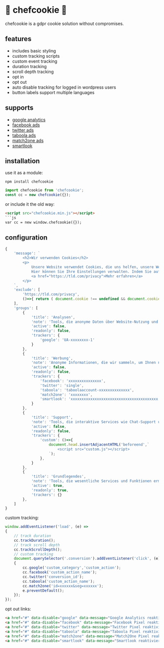 # 👻 chefcookie 👻

chefcookie is a gdpr cookie solution without compromises.

## features

* includes basic styling
* custom tracking scripts
* custom event tracking
* duration tracking
* scroll depth tracking
* opt in
* opt out
* auto disable tracking for logged in wordpress users
* button labels support multiple languages

## supports

* [google analytics](https://analytics.google.com)
* [facebook ads](https://de-de.facebook.com/business/products/ads)
* [twitter ads](https://ads.twitter.com)
* [taboola ads](https://www.taboola.com)
* [match2one ads](https://www.match2one.com)
* [smartlook](https://www.smartlook.com)

## installation

use it as a module:
```
npm install chefcookie
```
```js
import chefcookie from 'chefcookie';
const cc = new chefcookie({});
```

or include it the old way:
```html
<script src="chefcookie.min.js"></script>
```js
var cc = new window.chefcookie({});
```

## configuration

```js
{
    'message': `
        <h2>Wir verwenden Cookies</h2>
        <p>
            Unsere Website verwendet Cookies, die uns helfen, unsere Website zu verbessern, den bestmöglichen Service zu bieten und ein optimales Kundenerlebnis zu ermöglichen.
            Hier können Sie Ihre Einstellungen verwalten. Indem Sie auf "Akzeptieren" klicken, erklären Sie sich damit einverstanden, dass Ihre Cookies für diesen Zweck verwendet werden.
            <a href="https://tld.com/privacy">Mehr erfahren</a>
        </p>
    `,
    'exclude': [
        'https://tld.com/privacy',
        ()=>{ return ( document.cookie !== undefined && document.cookie.indexOf('wp-settings-time') > -1 ); }
    ],
    'groups': [
        {
            'title': 'Analysen',
            'note': 'Tools, die anonyme Daten über Website-Nutzung und -Funktionalität sammeln. Wir nutzen die Erkenntnisse, um unsere Produkte, Dienstleistungen und das Benutzererlebnis zu verbessern.',
            'active': false,
            'readonly': false,
            'trackers': {
                'google': 'UA-xxxxxxxx-1'
            }
        },
        {
            'title': 'Werbung',
            'note': 'Anonyme Informationen, die wir sammeln, um Ihnen nützliche Produkte und Dienstleistungen empfehlen zu können.',
            'active': false,
            'readonly': false,
            'trackers': {
                'facebook': 'xxxxxxxxxxxxxxx',
                'twitter': 'single',
                'taboola': 'taboolaaccount-xxxxxxxxxxxxxx',
                'match2one': 'xxxxxxxx',
                'smartlook': 'xxxxxxxxxxxxxxxxxxxxxxxxxxxxxxxxxxxxxxxx'
            }
        },
        {
            'title': 'Support',
            'note': 'Tools, die interaktive Services wie Chat-Support und Kunden-Feedback-Tools unterstützen.',
            'active': false,
            'readonly': false,
            'trackers': {
                'custom': ()=>{
                    document.head.insertAdjacentHTML('beforeend',`
                        <script src="custom.js"></script> 
                    `);
                },
            }
        },
        {
            'title': 'Grundlegendes',
            'note': 'Tools, die wesentliche Services und Funktionen ermöglichen, einschließlich Identitätsprüfung, Servicekontinuität und Standortsicherheit. Diese Option kann nicht abgelehnt werden.',
            'active': true,
            'readonly': true,
            'trackers': {}
        },
    ]    
}
```

custom tracking:
```js
window.addEventListener('load', (e) =>
{
    // track duration
    cc.trackDuration();
    // track scroll depth
    cc.trackScrollDepth();
    // custom tracking
    document.querySelector('.conversion').addEventListener('click', (e) =>
    { 
        cc.google('custom_category','custom_action');
        cc.facebook('custom_action_name');
        cc.twitter('conversion_id');
        cc.taboola('custom_action_name');
        cc.match2one('id=xxxxxx&seg=xxxxxx');
        e.preventDefault();
    });
});
```

opt out links:
```html
<a href="#" data-disable="google" data-message="Google Analytics reaktivieren">Google Analytics deaktivieren</a><br/>
<a href="#" data-disable="facebook" data-message="Facebook Pixel reaktivieren">Facebook Pixel deaktivieren</a><br/>
<a href="#" data-disable="twitter" data-message="Twitter Pixel reaktivieren">Twitter Pixel deaktivieren</a><br/>
<a href="#" data-disable="taboola" data-message="Taboola Pixel reaktivieren">Taboola Pixel deaktivieren</a><br/>
<a href="#" data-disable="match2one" data-message="Match2One Pixel reaktivieren">Match2One Pixel deaktivieren</a><br/>
<a href="#" data-disable="smartlook" data-message="Smartlook reaktivieren">Smartlook deaktivieren</a>
```